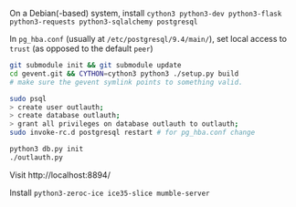 On a Debian(-based) system, install `cython3 python3-dev python3-flask python3-requests python3-sqlalchemy postgresql`

In `pg_hba.conf` (usually at `/etc/postgresql/9.4/main/`), set local access to `trust` (as opposed to the default `peer`)

```bash
git submodule init && git submodule update
cd gevent.git && CYTHON=cython3 python3 ./setup.py build
# make sure the gevent symlink points to something valid.

sudo psql
> create user outlauth;
> create database outlauth;
> grant all privileges on database outlauth to outlauth;
sudo invoke-rc.d postgresql restart # for pg_hba.conf change

python3 db.py init
./outlauth.py
```

Visit http://localhost:8894/

Install `python3-zeroc-ice ice35-slice mumble-server`
